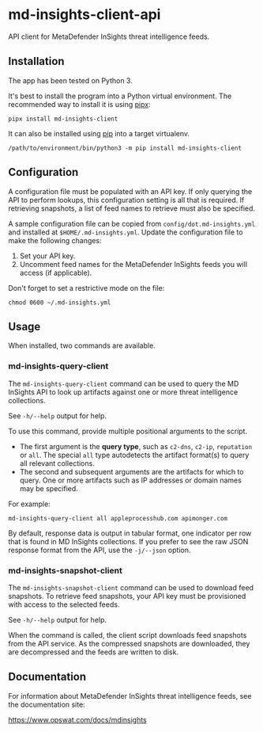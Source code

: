 # md-insights-client-api

API client for MetaDefender InSights threat intelligence feeds.

## Installation

The app has been tested on Python 3.

It's best to install the program into a Python virtual environment. The
recommended way to install it is using [pipx](https://pypa.github.io/pipx/):

    pipx install md-insights-client

It can also be installed using [pip](https://pip.pypa.io/en/stable/) into a
target virtualenv.

    /path/to/environment/bin/python3 -m pip install md-insights-client

## Configuration

A configuration file must be populated with an API key. If only querying the API
to perform lookups, this configuration setting is all that is required. If
retrieving snapshots, a list of feed names to retrieve must also be specified.

A sample configuration file can be copied from `config/dot.md-insights.yml` and
installed at `$HOME/.md-insights.yml`. Update the configuration file to make
the following changes:

1. Set your API key.
2. Uncomment feed names for the MetaDefender InSights feeds you will access
   (if applicable).

Don't forget to set a restrictive mode on the file:

```
chmod 0600 ~/.md-insights.yml
```

## Usage

When installed, two commands are available.

### md-insights-query-client

The `md-insights-query-client` command can be used to query the MD InSights API
to look up artifacts against one or more threat intelligence collections.

See `-h/--help` output for help.

To use this command, provide multiple positional arguments to the script.

- The first argument is the **query type**, such as `c2-dns`, `c2-ip`,
  `reputation` or `all`. The special `all` type autodetects the artifact
  format(s) to query all relevant collections.
- The second and subsequent arguments are the artifacts for which to query.
  One or more artifacts such as IP addresses or domain names may be specified.

For example:

```
md-insights-query-client all appleprocesshub.com apimonger.com
```

By default, response data is output in tabular format, one indicator per row
that is found in MD InSights collections. If you prefer to see the raw JSON
response format from the API, use the `-j/--json` option.

### md-insights-snapshot-client

The `md-insights-snapshot-client` command can be used to download feed
snapshots. To retrieve feed snapshots, your API key must be provisioned with
access to the selected feeds.

See `-h/--help` output for help.

When the command is called, the client script downloads feed snapshots from the
API service. As the compressed snapshots are downloaded, they are decompressed
and the feeds are written to disk.

## Documentation

For information about MetaDefender InSights threat intelligence feeds, see the
documentation site:

<https://www.opswat.com/docs/mdinsights>
